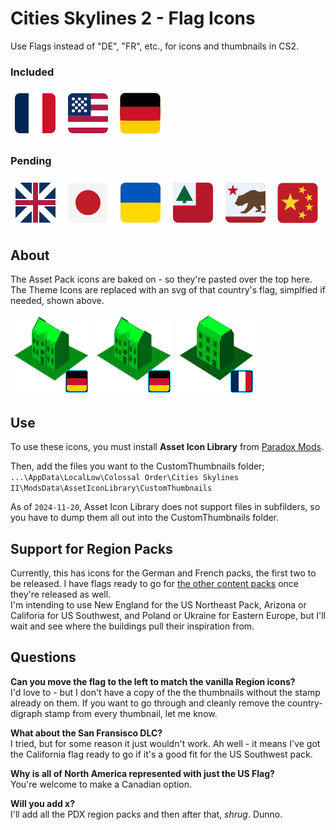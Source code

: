 # Cities Skylines 2 - Flag Icons
Use Flags instead of "DE", "FR", etc., for icons and thumbnails in CS2.



### Included
![France](https://github.com/irasponsible/cities2-flag-icons/blob/main/flags/France.svg) ![North America](https://github.com/irasponsible/cities2-flag-icons/blob/main/flags/North%20American.svg) ![Germany](https://github.com/irasponsible/cities2-flag-icons/blob/main/flags/Germany.svg)

### Pending  
![UK](https://github.com/irasponsible/cities2-flag-icons/blob/main/flags/United%20Kingdom.svg) ![Japan](https://github.com/irasponsible/cities2-flag-icons/blob/main/flags/Japan.svg) ![Ukraine](https://github.com/irasponsible/cities2-flag-icons/blob/main/flags/Ukraine.svg)
 ![New England](https://github.com/irasponsible/cities2-flag-icons/blob/main/flags/New%20England.svg) ![California](https://github.com/irasponsible/cities2-flag-icons/blob/main/flags/SanFranciscoSet.svg)
![China](https://github.com/irasponsible/cities2-flag-icons/blob/main/flags/China.svg)

## About

The Asset Pack icons are baked on - so they're pasted over the top here. The Theme Icons are replaced with an svg of that country's flag, simplfied if needed, shown above.

![DE Residential Medium](https://github.com/irasponsible/cities2-flag-icons/blob/main/de_thumbnails/DE%20Residential%20Medium.png) ![DE Residential Mixed](https://github.com/irasponsible/cities2-flag-icons/blob/main/de_thumbnails/DE%20Residential%20Medium.png) ![FR Low Rent](https://github.com/irasponsible/cities2-flag-icons/blob/main/fr_thumbnails/FR%20Residential%20LowRent.png) 

## Use
To use these icons, you must install **Asset Icon Library** from [Paradox Mods](https://mods.paradoxplaza.com/mods/79634/Windows).

Then, add the files you want to the CustomThumbnails folder;  
`...\AppData\LocalLow\Colossal Order\Cities Skylines II\ModsData\AssetIconLibrary\CustomThumbnails`

As of `2024-11-20`, Asset Icon Library does not support files in subfilders, so you have to dump them all out into the CustomThumbnails folder.

## Support for Region Packs
Currently, this has icons for the German and French packs, the first two to be released. I have flags ready to go for [the other content packs](https://www.paradoxinteractive.com/games/cities-skylines-ii/modding/cities-skylines-ii-region-packs) once they're released as well.  
I'm intending to use New England for the US Northeast Pack, Arizona or Califoria for US Southwest, and Poland or Ukraine for Eastern Europe, but I'll wait and see where the buildings pull their inspiration from.

## Questions
**Can you move the flag to the left to match the vanilla Region icons?**  
I'd love to - but I don't have a copy of the the thumbnails without the stamp already on them. If you want to go through and cleanly remove the country-digraph stamp from every thumbnail, let me know.

**What about the San Fransisco DLC?**  
I tried, but for some reason it just wouldn't work. Ah well - it means I've got the California flag ready to go if it's a good fit for the US Southwest pack.

**Why is all of North America represented with just the US Flag?**  
You're welcome to make a Canadian option.

**Will you add x?**  
I'll add all the PDX region packs and then after that, *shrug*. Dunno.
